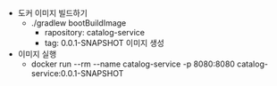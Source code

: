 * 도커 이미지 빌드하기
  * ./gradlew bootBuildImage
    * rapository: catalog-service
    * tag: 0.0.1-SNAPSHOT 이미지 생성
* 이미지 실행
  * docker run --rm --name catalog-service -p 8080:8080 catalog-service:0.0.1-SNAPSHOT